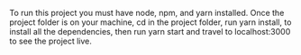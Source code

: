 To run this project you must have node, npm, and yarn installed. 
Once the project folder is on your machine, cd in the project folder, run yarn install, to install all the dependencies, then run yarn start and travel to localhost:3000 to see the project live. 